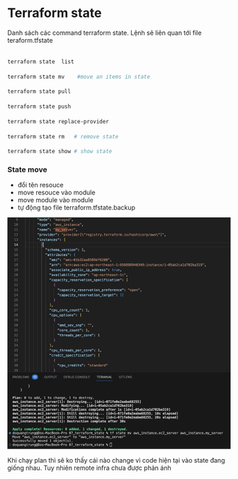# Terraform state

Danh sách các command terraform state. Lệnh sẽ liên quan tới file teraform.tfstate



```bash

terraform state  list

terraform state mv    #move an items in state

terraform state pull

terraform state push

terraform state replace-provider 

terraform state rm   # remove state

terraform state show # show state


```


### State move 

* đổi tên resouce
* move resouce vào module
* move module vào module
* tự động tạo file terraform.tfstate.backup

![](./%20tf-mv.png)


Khi chạy plan thì sẽ ko thấy cái nào change vì code hiện tại vào state đang giống nhau.  Tuy nhiên remote infra chưa được phản ánh